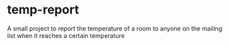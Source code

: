 # temp-report
A small project to report the temperature of a room to anyone on the mailing list when it reaches a certain temperature
